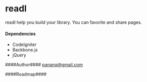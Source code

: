 readl
=====
readl help you build your library. You can favorite and share pages. 
     
    
#### Dependencies ####
* CodeIgniter
* Backbone.js
* jQuery
   
####Author####
pananq@gmail.com
   
####Roadmap####
